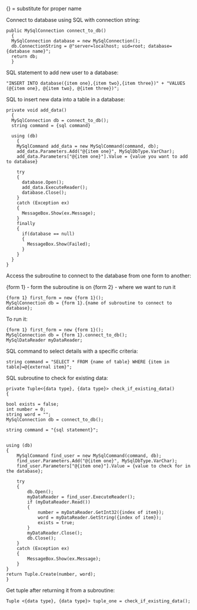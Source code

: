 {} = substitute for proper name

Connect to database using SQL with connection string:

```
public MySqlConnection connect_to_db()
  {
  MySqlConnection database = new MySqlConnection();
  db.ConnectionString = @"server=localhost; uid=root; database={database name}";
  return db;
  }
```



SQL statement to add new user to a database:

```
"INSERT INTO database({item one},{item two},{item three})" + "VALUES (@{item one}, @{item two}, @{item three})";
```


SQL to insert new data into a table in a database:

```
private void add_data()
  {
  MySqlConnection db = connect_to_db(); 
  string command = {sql command}
  
  using (db)
    {
    MySqlCommand add_data = new MySqlCommand(command, db);
    add_data.Parameters.Add("@{item one}", MySqlDbType.VarChar);
    add_data.Parameters["@{item one}"].Value = {value you want to add to database}
    
    try
    {
      database.Open();
      add_data.ExecuteReader();
      database.Close();
    }
    catch (Exception ex)
    {
      MessageBox.Show(ex.Message);
    }
    finally
    {
      if(database == null)
      {
        MessageBox.Show(Failed);
      }
    }
  }
}
```

  
  
Access the subroutine to connect to the database from one form to another:

{form 1} - form the subroutine is on
{form 2} - where we want to run it

```
{form 1} first_form = new {form 1}();
MySqlConnection db = {form 1}.{name of subroutine to connect to database};
```



To run it:

```
{form 1} first_form = new {form 1}();
MySqlConnection db = {form 1}.connect_to_db();
MySqlDataReader myDataReader;
```

SQL command to select details with a specific criteria:

```
string command = "SELECT * FROM {name of table} WHERE {item in table}=@{external item}";
```




SQL subroutine to check for existing data:

```
private Tuple<{data type}, {data type}> check_if_existing_data()
{

bool exists = false;
int number = 0;
string word = "";
MySqlConnection db = connect_to_db();

string command = "{sql statement}";


using (db)
{
    MySqlCommand find_user = new MySqlCommand(command, db);
    find_user.Parameters.Add("@{item one}", MySqlDbType.VarChar);
    find_user.Parameters["@{item one}"].Value = {value to check for in the database};

    try
    {
        db.Open();
        myDataReader = find_user.ExecuteReader();
        if (myDataReader.Read())
        {
            number = myDataReader.GetInt32({index of item});
            word = myDataReader.GetString({index of item});
            exists = true; 
        }
        myDataReader.Close();
        db.Close();
    }
    catch (Exception ex)
    {
        MessageBox.Show(ex.Message);
    }
}
return Tuple.Create(number, word);
}
```



Get tuple after returning it from a subroutine:

```
Tuple <{data type}, {data type}> tuple_one = check_if_existing_data();
```

